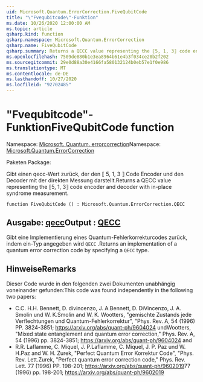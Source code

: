 ```yaml
---
uid: Microsoft.Quantum.ErrorCorrection.FiveQubitCode
title: "\"Fvequbitcode\"-Funktion"
ms.date: 10/26/2020 12:00:00 AM
ms.topic: article
qsharp.kind: function
qsharp.namespace: Microsoft.Quantum.ErrorCorrection
qsharp.name: FiveQubitCode
qsharp.summary: Returns a QECC value representing the ⟦5, 1, 3⟧ code encoder and decoder with in-place syndrome measurement.
ms.openlocfilehash: 7509de880b1e3ea8964b61e4b3f034ce20b2f202
ms.sourcegitcommit: 29e0d88a30e4166fa580132124b0eb57e1f0e986
ms.translationtype: MT
ms.contentlocale: de-DE
ms.lasthandoff: 10/27/2020
ms.locfileid: "92702485"
---
```

# <a name="fivequbitcode-function"></a><span data-ttu-id="219a4-102">"Fvequbitcode"-Funktion</span><span class="sxs-lookup"><span data-stu-id="219a4-102">FiveQubitCode function</span></span>

<span data-ttu-id="219a4-103">Namespace: [Microsoft. Quantum. errorcorrection](xref:Microsoft.Quantum.ErrorCorrection)</span><span class="sxs-lookup"><span data-stu-id="219a4-103">Namespace: [Microsoft.Quantum.ErrorCorrection](xref:Microsoft.Quantum.ErrorCorrection)</span></span>

<span data-ttu-id="219a4-104">Paketen [](https://nuget.org/packages/)</span><span class="sxs-lookup"><span data-stu-id="219a4-104">Package: [](https://nuget.org/packages/)</span></span>


<span data-ttu-id="219a4-105">Gibt einen qecc-Wert zurück, der den ⟦ 5, 1, 3 ⟧ Code Encoder und den Decoder mit der direkten Messung darstellt.</span><span class="sxs-lookup"><span data-stu-id="219a4-105">Returns a QECC value representing the ⟦5, 1, 3⟧ code encoder and decoder with in-place syndrome measurement.</span></span>

```qsharp
function FiveQubitCode () : Microsoft.Quantum.ErrorCorrection.QECC
```


## <a name="output--qecc"></a><span data-ttu-id="219a4-106">Ausgabe: [qecc](xref:Microsoft.Quantum.ErrorCorrection.QECC)</span><span class="sxs-lookup"><span data-stu-id="219a4-106">Output : [QECC](xref:Microsoft.Quantum.ErrorCorrection.QECC)</span></span>

<span data-ttu-id="219a4-107">Gibt eine Implementierung eines Quantum-Fehlerkorrekturcodes zurück, indem ein-Typ angegeben wird `QECC` .</span><span class="sxs-lookup"><span data-stu-id="219a4-107">Returns an implementation of a quantum error correction code by specifying a `QECC` type.</span></span>

## <a name="remarks"></a><span data-ttu-id="219a4-108">Hinweise</span><span class="sxs-lookup"><span data-stu-id="219a4-108">Remarks</span></span>

<span data-ttu-id="219a4-109">Dieser Code wurde in den folgenden zwei Dokumenten unabhängig voneinander gefunden:</span><span class="sxs-lookup"><span data-stu-id="219a4-109">This code was found independently in the following two papers:</span></span>

- <span data-ttu-id="219a4-110">C.</span><span class="sxs-lookup"><span data-stu-id="219a4-110">C.</span></span> <span data-ttu-id="219a4-111">H.</span><span class="sxs-lookup"><span data-stu-id="219a4-111">H.</span></span> <span data-ttu-id="219a4-112">Bennett, D. divincenzo, J. A.</span><span class="sxs-lookup"><span data-stu-id="219a4-112">Bennett, D. DiVincenzo, J. A.</span></span> <span data-ttu-id="219a4-113">Smolin und W. K.</span><span class="sxs-lookup"><span data-stu-id="219a4-113">Smolin and W. K.</span></span> <span data-ttu-id="219a4-114">Wootters, "gemischte Zustands jede Verflechtungen und Quantum-Fehlerkorrektur", "Phys. Rev. A, 54 (1996) PP. 3824-3851; https://arxiv.org/abs/quant-ph/9604024 und</span><span class="sxs-lookup"><span data-stu-id="219a4-114">Wootters, "Mixed state entanglement and quantum error correction," Phys. Rev. A, 54 (1996) pp. 3824-3851; https://arxiv.org/abs/quant-ph/9604024 and</span></span>
- <span data-ttu-id="219a4-115">R.</span><span class="sxs-lookup"><span data-stu-id="219a4-115">R.</span></span> <span data-ttu-id="219a4-116">Laflamme, C. Miquel, J. P.</span><span class="sxs-lookup"><span data-stu-id="219a4-116">Laflamme, C. Miquel, J. P.</span></span> <span data-ttu-id="219a4-117">Paz und W. H.</span><span class="sxs-lookup"><span data-stu-id="219a4-117">Paz and W. H.</span></span> <span data-ttu-id="219a4-118">Zurek, "Perfect Quantum Error Korrektur Code", "Phys. Rev. Lett.</span><span class="sxs-lookup"><span data-stu-id="219a4-118">Zurek, "Perfect quantum error correction code," Phys. Rev. Lett.</span></span> <span data-ttu-id="219a4-119">77 (1996) PP. 198-201; https://arxiv.org/abs/quant-ph/9602019</span><span class="sxs-lookup"><span data-stu-id="219a4-119">77 (1996) pp. 198-201; https://arxiv.org/abs/quant-ph/9602019</span></span>
